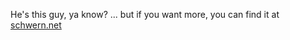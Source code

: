 He's this guy, ya know?
... but if you want more, you can find it at
[schwern.net](http://schwern.net/)
